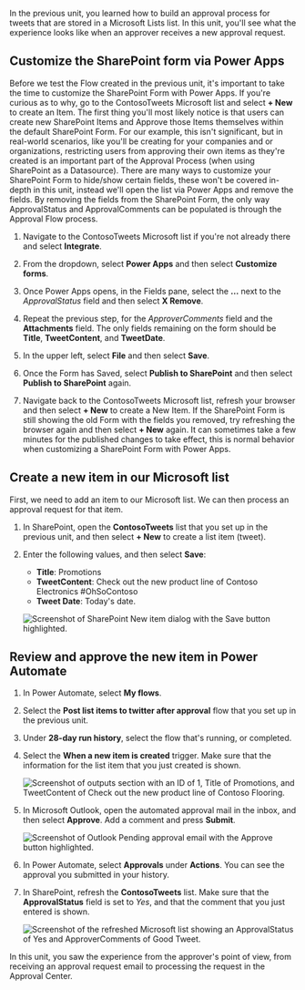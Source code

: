 In the previous unit, you learned how to build an approval process for tweets that are stored in a Microsoft Lists list. In this unit, you'll see what the experience looks like when an approver receives a new approval request.

## Customize the SharePoint form via Power Apps 

Before we test the Flow created in the previous unit, it's important to take the time to customize the SharePoint Form with Power Apps. If you're curious as to why, go to the ContosoTweets Microsoft list and select **+ New** to create an Item. The first thing you'll most likely notice is that users can create new SharePoint Items and Approve those Items themselves within the default SharePoint Form. For our example, this isn't significant, but in real-world scenarios, like you'll be creating for your companies and or organizations, restricting users from approving their own items as they're created is an important part of the Approval Process (when using SharePoint as a Datasource). There are many ways to customize your SharePoint Form to hide/show certain fields, these won't be covered in-depth in this unit, instead we'll open the list via Power Apps and remove the fields. By removing the fields from the SharePoint Form, the only way ApprovalStatus and ApprovalComments can be populated is through the Approval Flow process. 
           

1. Navigate to the ContosoTweets Microsoft list if you're not already there and select **Integrate**.

1. From the dropdown, select **Power Apps** and then select **Customize forms**.

1. Once Power Apps opens, in the Fields pane, select the **...** next to the *ApprovalStatus* field and then select **X Remove**.

1. Repeat the previous step, for the *ApproverComments* field and the **Attachments** field. The only fields remaining on the form should be **Title**, **TweetContent**, and **TweetDate**.

1. In the upper left, select **File** and then select **Save**. 

1. Once the Form has Saved, select **Publish to SharePoint** and then select **Publish to SharePoint** again.

1. Navigate back to the ContosoTweets Microsoft list, refresh your browser and then select **+ New** to create a New Item. If the SharePoint Form is still showing the old Form with the fields you removed, try refreshing the browser again and then select **+ New** again. It can sometimes take a few minutes for the published changes to take effect, this is normal behavior when customizing a SharePoint Form with Power Apps.

## Create a new item in our Microsoft list 

First, we need to add an item to our Microsoft list. We can then process an approval request for that item.

1. In SharePoint, open the **ContosoTweets** list that you set up in the previous unit, and then select **+ New** to create a list item (tweet).

1. Enter the following values, and then select **Save**:

    - **Title**: Promotions
    - **TweetContent**: Check out the new product line of Contoso Electronics #OhSoContoso
    - **Tweet Date**: Today's date.

    ![Screenshot of SharePoint New item dialog with the Save button highlighted.](../media/sharepoint-new-tweet.png)

## Review and approve the new item in Power Automate  

1. In Power Automate, select **My flows**.

1. Select the **Post list items to twitter after approval** flow that you set up in the previous unit.

1. Under **28-day run history**, select the flow that's running, or completed.

1. Select the **When a new item is created** trigger. Make sure that the information for the list item that you just created is shown.

    ![Screenshot of outputs section with an ID of 1, Title of Promotions, and TweetContent of Check out the new product line of Contoso Flooring.](../media/approval-flow.png)

1. In Microsoft Outlook, open the automated approval mail in the inbox, and then select **Approve**. Add a comment and press **Submit**.

    ![Screenshot of Outlook Pending approval email with the Approve button highlighted.](../media/outlook-mail.png)

1. In Power Automate, select **Approvals** under **Actions**. You can see the approval you submitted in your history.

1. In SharePoint, refresh the **ContosoTweets** list. Make sure that the **ApprovalStatus** field is set to *Yes*, and that the comment that you just entered is shown.

    ![Screenshot of the refreshed Microsoft list showing an ApprovalStatus of Yes and ApproverComments of Good Tweet.](../media/sharepoint-list-approved.png)

In this unit, you saw the experience from the approver's point of view, from receiving an approval request email to processing the request in the Approval Center.

